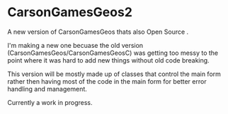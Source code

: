 # CarsonGamesGeos2
A new version of CarsonGamesGeos thats also Open Source .

I'm making a new one becuase the old version (CarsonGamesGeos/CarsonGamesGeosC) was getting too messy to the point where it was hard to add new things without old code breaking. 

This version will be mostly made up of classes that control the main form rather then having most of the code in the main form for better error handling and management.

Currently a work in progress.
